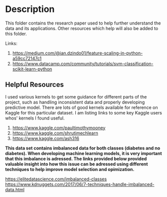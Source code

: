 # Description 
This folder contains the research paper used to help further understand the data and its applications. 
Other resources which help will also be added to this folder. 

Links:
1. https://medium.com/@ian.dzindo01/feature-scaling-in-python-a59cc72147c1
2. https://www.datacamp.com/community/tutorials/svm-classification-scikit-learn-python

## Helpful Resources
I used various kernels to get some guidance for different parts of the project, such as handling inconsistent data and properly developing predictive model. There are lots of good kernels available for reference on Kaggle for this particular dataset. I am listing links to some key Kaggle users whos' kernels I found useful. 

1. https://www.kaggle.com/paultimothymooney
2. https://www.kaggle.com/shrutimechlearn
3. https://www.kaggle.com/ash316

**This data set contains imbalanced data for both classes (diabetes and no diabetes). When developing machine learning models, it is 
very important that this imbalance is adressed. The links provided below provided valuable insight into how this issue can be adressed 
using different techniques to help improve model selection and opimization.**

https://elitedatascience.com/imbalanced-classes <br>
https://www.kdnuggets.com/2017/06/7-techniques-handle-imbalanced-data.html
